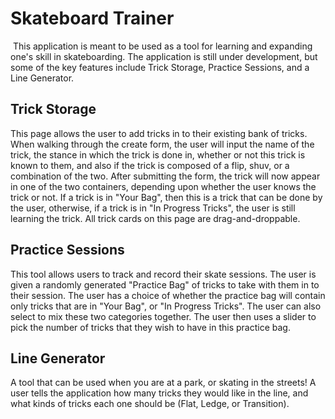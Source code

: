 # Skateboard Trainer
​
This application is meant to be used as a tool for learning and expanding one's skill in skateboarding. The application is still under development, but some of the key features include
Trick Storage, Practice Sessions, and a Line Generator.

## Trick Storage

This page allows the user to add tricks in to their existing bank of tricks. When walking through the create form, the user will input the name of the trick, the stance
in which the trick is done in, whether or not this trick is known to them, and also if the trick is composed of a flip, shuv, or a combination of the two. After submitting the
form, the trick will now appear in one of the two containers, depending upon whether the user knows the trick or not. If a trick is in "Your Bag", then this is a trick that
can be done by the user, otherwise, if a trick is in "In Progress Tricks", the user is still learning the trick. All trick cards on this page are drag-and-droppable.

## Practice Sessions

This tool allows users to track and record their skate sessions. The user is given a randomly generated "Practice Bag" of tricks to take with them in to their session. 
The user has a choice of whether the practice bag will contain only tricks that are in "Your Bag", or "In Progress Tricks". The user can also select to mix these two categories 
together. The user then uses a slider to pick the number of tricks that they wish to have in this practice bag.

## Line Generator

A tool that can be used when you are at a park, or skating in the streets! A user tells the application how many tricks they would like in the line, and what kinds of tricks 
each one should be (Flat, Ledge, or Transition).


